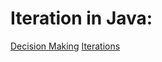 # Iteration in Java:
[Decision Making](./decesions/conditionals.md)
[Iterations](./iterations/loops.md)